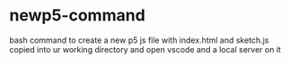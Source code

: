 # newp5-command
bash command to create a new p5 js file with index.html and sketch.js copied into ur working directory and open vscode and a local server on it
